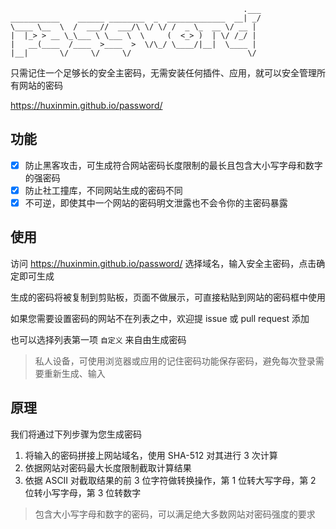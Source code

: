```
                                                    .___
___________    ______ ________  _  _____________  __| _/
\____ \__  \  /  ___//  ___/\ \/ \/ /  _ \_  __ \/ __ |
|  |_> > __ \_\___ \ \___ \  \     (  <_> )  | \/ /_/ |
|   __(____  /____  >____  >  \/\_/ \____/|__|  \____ |
|__|       \/     \/     \/                          \/
```

只需记住一个足够长的安全主密码，无需安装任何插件、应用，就可以安全管理所有网站的密码

https://huxinmin.github.io/password/

## 功能

- [x] 防止黑客攻击，可生成符合网站密码长度限制的最长且包含大小写字母和数字的强密码
- [x] 防止社工撞库，不同网站生成的密码不同
- [x] 不可逆，即使其中一个网站的密码明文泄露也不会令你的主密码暴露

## 使用

访问 https://huxinmin.github.io/password/ 选择域名，输入安全主密码，点击确定即可生成

生成的密码将被复制到剪贴板，页面不做展示，可直接粘贴到网站的密码框中使用

如果您需要设置密码的网站不在列表之中，欢迎提 issue 或 pull request 添加

也可以选择列表第一项 `自定义` 来自由生成密码

> 私人设备，可使用浏览器或应用的记住密码功能保存密码，避免每次登录需要重新生成、输入

## 原理

我们将通过下列步骤为您生成密码

1.  将输入的密码拼接上网站域名，使用 SHA-512 对其进行 3 次计算
1.  依据网站对密码最大长度限制截取计算结果
1.  依据 ASCII 对截取结果的前 3 位字符做转换操作，第 1 位转大写字母，第 2 位转小写字母，第 3 位转数字

> 包含大小写字母和数字的密码，可以满足绝大多数网站对密码强度的要求
